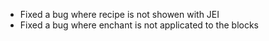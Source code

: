 - Fixed a bug where recipe is not showen with JEI
- Fixed a bug where enchant is not applicated to the blocks